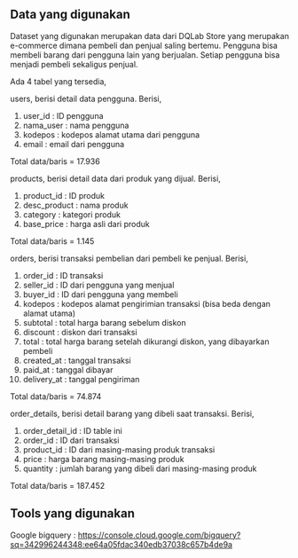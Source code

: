 ## Data yang digunakan
Dataset yang digunakan merupakan data dari DQLab Store yang merupakan e-commerce dimana pembeli dan penjual saling bertemu. Pengguna bisa membeli barang dari pengguna lain yang berjualan. Setiap pengguna bisa menjadi pembeli sekaligus penjual.

Ada 4 tabel yang tersedia,

users, berisi detail data pengguna. Berisi,
1. user_id : ID pengguna
2. nama_user : nama pengguna
3. kodepos : kodepos alamat utama dari pengguna
4. email : email dari pengguna

Total data/baris = 17.936

products, berisi detail data dari produk yang dijual. Berisi,
1. product_id : ID produk
2. desc_product : nama produk
3. category : kategori produk
4. base_price : harga asli dari produk

Total data/baris = 1.145 


orders, berisi transaksi pembelian dari pembeli ke penjual. Berisi,
1. order_id : ID transaksi
2. seller_id : ID dari pengguna yang menjual
3. buyer_id : ID dari pengguna yang membeli
4. kodepos : kodepos alamat pengirimian transaksi (bisa beda dengan alamat utama)
5. subtotal : total harga barang sebelum diskon
6. discount : diskon dari transaksi
7. total : total harga barang setelah dikurangi diskon, yang dibayarkan pembeli
8. created_at : tanggal transaksi
9. paid_at : tanggal dibayar
10. delivery_at : tanggal pengiriman

Total data/baris = 74.874


order_details, berisi detail barang yang dibeli saat transaksi. Berisi,
1. order_detail_id : ID table ini
2. order_id : ID dari transaksi
3. product_id : ID dari masing-masing produk transaksi
4. price : harga barang masing-masing produk
5. quantity : jumlah barang yang dibeli dari masing-masing produk

Total data/baris = 187.452

## Tools yang digunakan
Google bigquery : https://console.cloud.google.com/bigquery?sq=342996244348:ee64a05fdac340edb37038c657b4de9a
